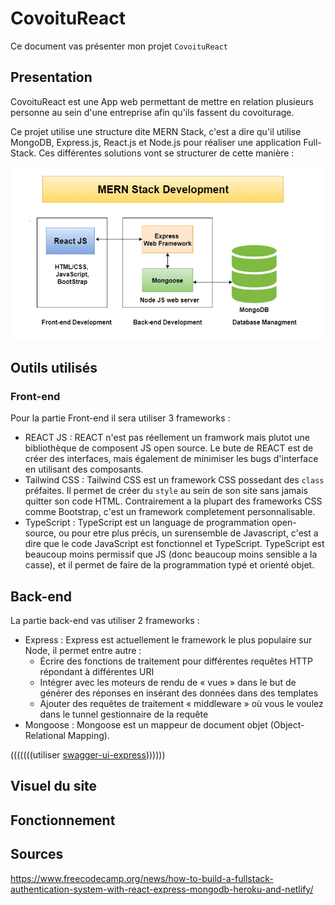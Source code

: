 # CovoituReact

Ce document vas présenter mon projet `CovoituReact`

## Presentation
CovoituReact est une App web permettant de mettre en relation plusieurs personne au sein d'une entreprise afin qu'ils fassent du covoiturage.

Ce projet utilise une structure dite MERN Stack, c'est a dire qu'il utilise MongoDB, Express.js, React.js et Node.js pour réaliser une application Full-Stack.
Ces différentes solutions vont se structurer de cette manière :

![MERN-stack-schema](img%2FMERN-stack.webp)

## Outils utilisés

### Front-end
Pour la partie Front-end il sera utiliser 3 frameworks :
- REACT JS : REACT n'est pas réellement un framwork mais plutot une bibliothèque de composent JS open source. Le bute de REACT est de créer des interfaces, mais également de minimiser les bugs d'interface en utilisant des composants.
- Tailwind CSS : Tailwind CSS est un framework CSS possedant des `class` préfaites. Il permet de créer du `style` au sein de son site sans jamais quitter son code HTML. Contrairement a la plupart des frameworks CSS comme Bootstrap, c'est un framework completement personnalisable.
- TypeScript : TypeScript est un language de programmation open-source, ou pour etre plus précis, un surensemble de Javascript, c'est a dire que le code JavaScript est fonctionnel et TypeScript. TypeScript est beaucoup moins permissif que JS (donc beaucoup moins sensible a la casse), et il permet de faire de la programmation typé et orienté objet.

## Back-end
La partie back-end vas utiliser 2 frameworks :
- Express : Express est actuellement le framework le plus populaire sur Node, il permet entre autre :
  - Écrire des fonctions de traitement pour différentes requêtes HTTP répondant à différentes URI
  - Intégrer avec les moteurs de rendu de « vues » dans le but de générer des réponses en insérant des données dans des templates
  - Ajouter des requêtes de traitement « middleware » où vous le voulez dans le tunnel gestionnaire de la requête
- Mongoose : Mongoose est un mappeur de document objet (Object-Relational Mapping). 

(((((((utiliser [swagger-ui-express](https://www.npmjs.com/package/swagger-ui-express)))))))

## Visuel du site

## Fonctionnement



## Sources
https://www.freecodecamp.org/news/how-to-build-a-fullstack-authentication-system-with-react-express-mongodb-heroku-and-netlify/
